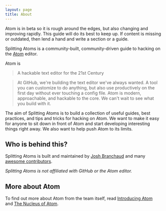 ```yaml
---
layout: page
title: About
---
```


<p class="message">
  Atom is in beta so it is rough around the edges, but also changing and improving rapidly. This guide will do its best to keep up. If content is missing or outdated, then lend a hand and write a section or a guide.
</p>

Splitting Atoms is a community-built, community-driven guide to hacking on the
[Atom](https://atom.io) editor.

Atom is

> A hackable text editor for the 21st Century

> At GitHub, we're building the text editor we've always wanted. A tool you can customize to do anything, but also use productively on the first day without ever touching a config file. Atom is modern, approachable, and hackable to the core. We can't wait to see what you build with it.

The aim of Splitting Atoms is to build a collection of useful guides, best
practices, and tips and tricks for hacking on Atom. We want to make it easy for anyone to sit down in front of Atom and start developing interesting things
right away. We also want to help push Atom to its limits.

## Who is behind this?

Splitting Atoms is built and maintained by [Josh Branchaud](http://joshbranchaud.com) and many [awesome contributors](https://github.com/jbranchaud/splitting-atoms/graphs/contributors).

*Splitting Atoms is not affiliated with GitHub or the Atom editor.*

## More about Atom

To find out more about Atom from the team itself, read
[Introducing Atom](http://blog.atom.io/2014/02/26/introducing-atom.html) and
[The Nucleus of Atom](http://blog.atom.io/2014/02/26/the-nucleus-of-atom.html).